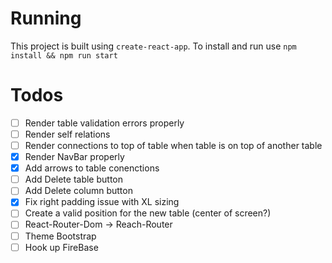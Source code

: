 Running
=======
This project is built using `create-react-app`.  To install and run use `npm install && npm run start`


Todos
=====
- [ ] Render table validation errors properly
- [ ] Render self relations
- [ ] Render connections to top of table when table is on top of another table
- [x] Render NavBar properly
- [x] Add arrows to table conenctions
- [ ] Add Delete table button
- [ ] Add Delete column button
- [x] Fix right padding issue with XL sizing
- [ ] Create a valid position for the new table (center of screen?)
- [ ] React-Router-Dom -> Reach-Router
- [ ] Theme Bootstrap
- [ ] Hook up FireBase